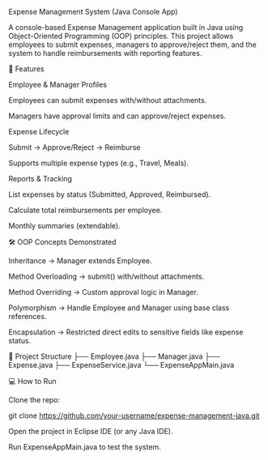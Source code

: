 Expense Management System (Java Console App)

A console-based Expense Management application built in Java using Object-Oriented Programming (OOP) principles.
This project allows employees to submit expenses, managers to approve/reject them, and the system to handle reimbursements with reporting features.

🚀 Features

Employee & Manager Profiles

Employees can submit expenses with/without attachments.

Managers have approval limits and can approve/reject expenses.

Expense Lifecycle

Submit → Approve/Reject → Reimburse

Supports multiple expense types (e.g., Travel, Meals).

Reports & Tracking

List expenses by status (Submitted, Approved, Reimbursed).

Calculate total reimbursements per employee.

Monthly summaries (extendable).

🛠️ OOP Concepts Demonstrated

Inheritance → Manager extends Employee.

Method Overloading → submit() with/without attachments.

Method Overriding → Custom approval logic in Manager.

Polymorphism → Handle Employee and Manager using base class references.

Encapsulation → Restricted direct edits to sensitive fields like expense status.

📂 Project Structure
├── Employee.java
├── Manager.java
├── Expense.java
├── ExpenseService.java
└── ExpenseAppMain.java

💻 How to Run

Clone the repo:

git clone https://github.com/your-username/expense-management-java.git


Open the project in Eclipse IDE (or any Java IDE).

Run ExpenseAppMain.java to test the system.
